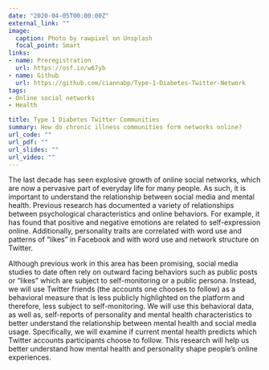 ```yaml
---
date: "2020-04-05T00:00:00Z"
external_link: ""
image:
  caption: Photo by rawpixel on Unsplash
  focal_point: Smart
links:
- name: Preregistration
  url: https://osf.io/w67yb
- name: Github
  url: https://github.com/ciannabp/Type-1-Diabetes-Twitter-Network
tags:
- Online social networks
- Health

title: Type 1 Diabetes Twitter Communities
summary: How do chronic illness communities form networks online?
url_code: ""
url_pdf: ""
url_slides: ""
url_video: ""
---
```


The last decade has seen explosive growth of online social networks, which are now a pervasive part of everyday life for many people. As such, it is important to understand the relationship between social media and mental health. Previous research has documented a variety of relationships between psychological characteristics and online behaviors. For example, it has found that positive and negative emotions are related to self-expression online. Additionally, personality traits are correlated with word use and patterns of “likes” in Facebook and with word use and network structure on Twitter. 

Although previous work in this area has been promising, social media studies to date often rely on outward facing behaviors such as public posts or “likes” which are subject to self-monitoring or a public persona. Instead, we will use Twitter friends (the accounts one chooses to follow) as a behavioral measure that is less publicly highlighted on the platform and therefore, less subject to self-monitoring. We will use this behavioral data, as well as, self-reports of personality and mental health characteristics to better understand the relationship between mental health and social media usage. Specifically, we will examine if current mental health predicts which Twitter accounts participants choose to follow. This research will help us better understand how mental health and personality shape people’s online experiences.

